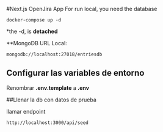#Next.js OpenJira App
For run local, you need the database
```
docker-compose up -d
```

*the -d, is __detached__

**MongoDB URL Local: 
````
mongodb://localhost:27018/entriesdb
````

## Configurar las variables de entorno

Renombrar __.env.template__ a __.env__

##Llenar la db con datos de prueba

llamar endpoint
````
http://localhost:3000/api/seed
````